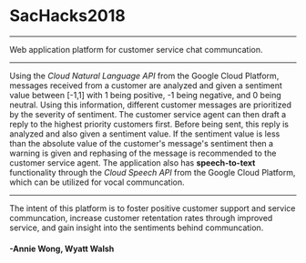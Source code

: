 # **SacHacks2018**
___
Web application platform for customer service chat communcation. 
***
Using the *Cloud Natural Language API* from the Google Cloud Platform, messages received from a customer are analyzed and given a sentiment value between [-1,1] with 1 being positive, -1 being negative, and 0 being neutral. Using this information, different customer messages are prioritized by the severity of sentiment. The customer service agent can then draft a reply to the highest priority customers first. Before being sent, this reply is analyzed and also given a sentiment value. If the sentiment value is less than the absolute value of the customer's message's sentiment then a warning is given and rephasing of the message is recommended to the customer service agent. The application also has **speech-to-text** functionality through the *Cloud Speech API* from the Google Cloud Platform, which can be utilized for vocal communcation. 
***
The intent of this platform is to foster positive customer support and service communcation, increase customer retentation rates through improved service, and gain insight into the sentiments behind communcation.

#### -Annie Wong, Wyatt Walsh 


